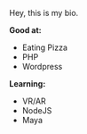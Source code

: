 Hey, this is my bio.

**Good at:**
- Eating Pizza
- PHP
- Wordpress

**Learning:**
- VR/AR
- NodeJS
- Maya
